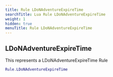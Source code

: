 ```yaml
---
title: Rule LDoNAdventureExpireTime
searchTitle: Lua Rule LDoNAdventureExpireTime
weight: 1
hidden: true
menuTitle: Rule LDoNAdventureExpireTime
---
```

## LDoNAdventureExpireTime

This represents a LDoNAdventureExpireTime Rule
```lua
Rule.LDoNAdventureExpireTime
```